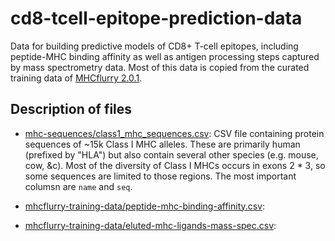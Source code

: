 # cd8-tcell-epitope-prediction-data

Data for building predictive models of CD8+ T-cell epitopes, including peptide-MHC binding affinity as well as antigen processing steps captured by mass spectrometry data. Most of this data is copied from the curated training data of [MHCflurry 2.0.1](https://github.com/openvax/mhcflurry). 

## Description of files

* [mhc-sequences/class1_mhc_sequences.csv](https://github.com/iskandr/cd8-tcell-epitope-prediction-data/raw/master/mhc-sequences/class1_mhc_sequences.csv): CSV file containing protein sequences of ~15k Class I MHC alleles. These are primarily human (prefixed by "HLA") but also contain several other species (e.g. mouse, cow, &c). Most of the diversity of Class I MHCs occurs in exons 2 * 3, so some sequences are limited to those regions. The most important columsn are `name` and `seq`. 

* [mhcflurry-training-data/peptide-mhc-binding-affinity.csv](https://github.com/iskandr/cd8-tcell-epitope-prediction-data/blob/master/mhcflurry-training-data/peptide-mhc-binding-affinity.csv): 

* [mhcflurry-training-data/eluted-mhc-ligands-mass-spec.csv](https://github.com/iskandr/cd8-tcell-epitope-prediction-data/blob/master/mhcflurry-training-data/eluted-mhc-ligands-mass-spec.csv): 
